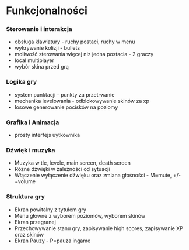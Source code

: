 # Funkcjonalności

### Sterowanie i interakcja
- obsługa klawiatury - ruchy postaci, ruchy w menu
- wykrywanie kolizji - bullets
- moliwość sterowania więcej niz jedna postacia - 2 graczy
- local multiplayer
- wybór skina przed grą


### Logika gry
- system punktacji - punkty za przetrwanie
- mechanika levelowania - odblokowywanie skinów za xp
- losowe generowanie pocisków na poziomy

### Grafika i Animacja
- prosty interfejs uytkownika

### Dźwięk i muzyka
- Muzyka w tle, levele, main screen, death screen
- Rózne dźwięki w zalezności od sytuacji
- Włączenie wyłączenie dźwięku oraz zmiana głośności - M=mute, +/-=volume

### Struktura gry
- Ekran powitalny z tytułem gry
- Menu główne z wyborem poziomów, wyborem skinów
- Ekran przegranej
- Przechowywanie stanu gry, zapisywanie high scores, zapisywanie XP oraz skinów
- Ekran Pauzy - P=pauza ingame